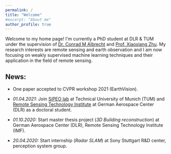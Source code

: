 ```yaml
---
permalink: /
title: "Welcome"
#excerpt: "About me"
author_profile: true
---
```


Welcome to my home page! I'm currently a PhD student at DLR & TUM under the supervision of [Dr. Conrad M Albrecht](https://www.lrg.tum.de/sipeo/team/dr-rer-nat-conrad-albrecht/) and [Prof. Xiaoxiang Zhu](https://www.lrg.tum.de/sipeo/team/zhu/). My research interests are remote sensing and earth observation and I am now focusing on weakly supervised machine learning techniques and their application in the field of remote sensing.

## News:  
* One paper accepted to CVPR workshop 2021 (EarthVision).

* *01.04.2021:* Join [SiPEO lab](https://www.lrg.tum.de/sipeo/home/) at Technical University of Munich (TUM) and [Remote Sensing Technology Institute](https://www.dlr.de/eoc/en/desktopdefault.aspx/tabid-5279/8913_read-16239/) at German Aerospace Center (DLR) as a doctoral student. 

* *01.10.2020:* Start master thesis project (*3D Building reconstruction*) at German Aerospace Center (DLR), Remote Sensing Technology Institute (IMF).

* *20.04.2020:* Start internship (*Radar SLAM*) at Sony Stuttgart R&D center, perception system group.
